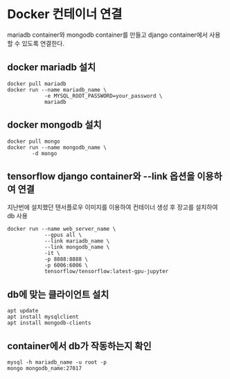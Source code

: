 # Docker 컨테이너 연결
mariadb container와 mongodb container를 만들고 django container에서 사용할 수 있도록 연결한다.

## docker mariadb 설치
```
docker pull mariadb
docker run --name mariadb_name \
            -e MYSQL_ROOT_PASSWORD=your_password \
            mariadb
```

## docker mongodb 설치
```
docker pull mongo
docker run --name mongodb_name \
        -d mongo
```

## tensorflow django container와 --link 옵션을 이용하여 연결
지난번에 설치했던 텐서플로우 이미지를 이용하여 컨테이너 생성 후 장고를 설치하여 db 사용
```
docker run --name web_server_name \
            --gpus all \
            --link mariadb_name \
            --link mongodb_name \
            -it \
            -p 8888:8888 \
            -p 6006:6006 \
            tensorflow/tensorflow:latest-gpu-jupyter
```

## db에 맞는 클라이언트 설치
```
apt update
apt install mysqlclient
apt install mongodb-clients
```

## container에서 db가 작동하는지 확인
```
mysql -h mariadb_name -u root -p
mongo mongodb_name:27017
```